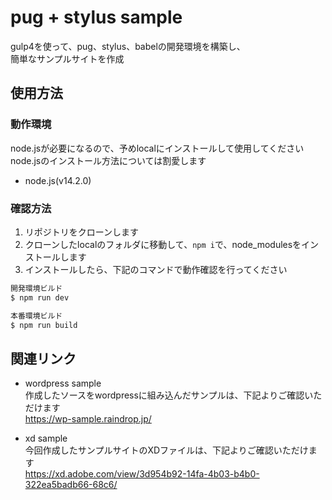 pug + stylus sample
====

gulp4を使って、pug、stylus、babelの開発環境を構築し、  
簡単なサンプルサイトを作成  
  
## 使用方法
### 動作環境
node.jsが必要になるので、予めlocalにインストールして使用してください  
node.jsのインストール方法については割愛します  
- node.js(v14.2.0)
### 確認方法
1. リポジトリをクローンします  
1. クローンしたlocalのフォルダに移動して、`npm i`で、node_modulesをインストールします  
1. インストールしたら、下記のコマンドで動作確認を行ってください
```php
開発環境ビルド
$ npm run dev

本番環境ビルド
$ npm run build
```
## 関連リンク
- wordpress sample  
作成したソースをwordpressに組み込んだサンプルは、下記よりご確認いただけます  
  https://wp-sample.raindrop.jp/  

- xd sample  
今回作成したサンプルサイトのXDファイルは、下記よりご確認いただけます  
  https://xd.adobe.com/view/3d954b92-14fa-4b03-b4b0-322ea5badb66-68c6/